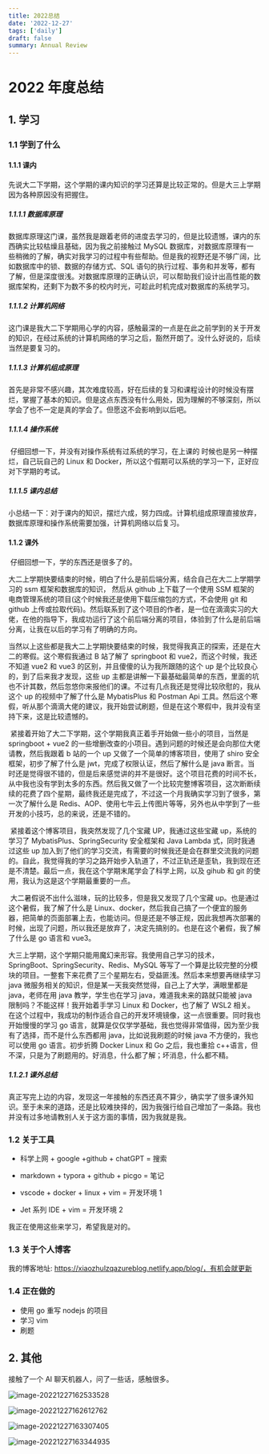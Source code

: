 ```yaml
---
title: 2022总结
date: '2022-12-27'
tags: ['daily']
draft: false
summary: Annual Review
---
```


# 2022 年度总结

## 1. 学习

### 1.1 学到了什么

#### 1.1.1 课内

​ 先说大二下学期，这个学期的课内知识的学习还算是比较正常的。但是大三上学期因为各种原因没有把握住。

##### 1.1.1.1 数据库原理

​ 数据库原理这门课，虽然我是跟着老师的进度去学习的，但是比较遗憾，课内的东西确实比较枯燥且基础，因为我之前接触过 MySQL 数据库，对数据库原理有一些稍微的了解，确实对我学习的过程中有些帮助。但是我的视野还是不够广阔，比如数据库中的锁、数据的存储方式、SQL 语句的执行过程、事务和并发等，都有了解，但是深度很浅。对数据库原理的正确认识，可以帮助我们设计出高性能的数据库架构，还剩下为数不多的校内时光，可趁此时机完成对数据库的系统学习。

##### 1.1.1.2 计算机网络

​ 这门课是我大二下学期用心学的内容，感触最深的一点是在此之前学到的关于开发的知识，在经过系统的计算机网络的学习之后，豁然开朗了。没什么好说的，后续当然是要复习的。

##### 1.1.1.3 计算机组成原理

首先是非常不感兴趣，其次难度较高，好在后续的复习和课程设计的时候没有摆烂，掌握了基本的知识。但是这点东西没有什么用处，因为理解的不够深刻，所以学会了也不一定是真的学会了。但愿这不会影响到以后吧。

##### 1.1.1.4 操作系统

​ 仔细回想一下，并没有对操作系统有过系统的学习，在上课的 时候也是另一种摆烂，自己玩自己的 Linux 和 Docker，所以这个假期可以系统的学习一下，正好应对下学期的考试。

##### 1.1.1.5 课内总结

小总结一下：对于课内的知识，摆烂六成，努力四成。计算机组成原理直接放弃，数据库原理和操作系统需要加强，计算机网络以后复习。

#### 1.1.2 课外

​ 仔细回想一下，学的东西还是很多了的。

​ 大二上学期快要结束的时候，明白了什么是前后端分离，结合自己在大二上学期学习的 ssm 框架和数据库的知识， 然后从 github 上下载了一个使用 SSM 框架的电商管理系统的项目(这个时候我还是使用下载压缩包的方式，不会使用 git 和 github 上传或拉取代码)。然后联系到了这个项目的作者，是一位在滴滴实习的大佬，在他的指导下，我成功运行了这个前后端分离的项目，体验到了什么是前后端分离，让我在以后的学习有了明确的方向。

​ 当然以上这些都是我大二上学期快要结束的时候，我觉得我真正的探索，还是在大二的寒假。这个寒假我通过 B 站了解了 springboot 和 vue2，而这个时候，我还不知道 vue2 和 vue3 的区别，并且傻傻的认为我所跟随的这个 up 是个比较良心的，到了后来我才发现，这些 up 主都是讲解一下最基础最简单的东西，里面的坑也不计其数，然后忽悠你来报他们的课。不过有几点我还是觉得比较欣慰的，我从这个 up 的视频中了解了什么是 MybatisPlus 和 Postman Api 工具。然后这个寒假，听从那个滴滴大佬的建议，我开始尝试刷题，但是在这个寒假中，我并没有坚持下来，这是比较遗憾的。

​ 紧接着开始了大二下学期，这个学期我真正着手开始做一些小的项目，当然是 springboot + vue2 的一些增删改查的小项目。遇到问题的时候还是会向那位大佬请教，然后我跟着 b 站的一个 up 又做了一个简单的博客项目，使用了 shiro 安全框架，初步了解了什么是 jwt，完成了权限认证，然后了解什么是 java 断言。当时还是觉得很不错的，但是后来感觉讲的并不是很好。这个项目花费的时间不长，从中我也没有学到太多的东西。然后我又做了一个比较完整博客项目，这次断断续续的花费了四个星期，最终我还是完成了，不过这一个月我确实学习到了很多，第一次了解什么是 Redis、AOP、使用七牛云上传图片等等，另外也从中学到了一些开发的小技巧，总的来说，还是不错的。

​ 紧接着这个博客项目，我突然发现了几个宝藏 UP，我通过这些宝藏 up，系统的学习了 MybatisPlus、SpringSecurity 安全框架和 Java Lambda 式，同时我通过这些 up 加入到了他们的学习交流，有需要的时候我还是会在群里交流我的问题的。自此，我觉得我的学习之路开始步入轨道了，不过正轨还是歪轨，我到现在还是不清楚。最后一点，我在这个学期末尾学会了科学上网，以及 gihub 和 git 的使用，我认为这是这个学期最重要的一点。

​ 大二暑假说不出什么滋味，玩的比较多，但是我又发现了几个宝藏 up。也是通过这个暑假，我了解了什么是 Linux、docker，然后我自己搞了一个便宜的服务器，把简单的页面部署上去，也能访问。但是还是不够正规，因此我想再次部署的时候，出现了问题，所以我还是放弃了，决定先搞别的。也是在这个暑假，我了解了什么是 go 语言和 vue3。

​ 大三上学期，这个学期只能用魔幻来形容。我使用自己学习的技术，SpringBoot、SpringSecurity、Redis、MySQL 等写了一个算是比较完整的分模块的项目。一整套下来花费了三个星期左右，受益匪浅。然后本来想要再继续学习 java 微服务相关的知识，但是某一天我突然觉得，自己上了大学，满眼里都是 java，老师在用 java 教学，学生也在学习 java，难道我未来的路就只能被 java 限制吗？不能这样！我开始着手学习 Linux 和 Docker，也了解了 WSL2 相关。在这个过程中，我成功的制作适合自己的开发环境镜像，这一点很重要。同时我也开始慢慢的学习 go 语言，就算是仅仅学学基础，我也觉得非常值得，因为至少我有了选择，而不是什么东西都用 java，比如说我刷题的时候 java 不方便的，我也可以使用 go 语言。初步折腾 Docker Linux 和 Go 之后，我也重拾 c++语言，但不深，只是为了刷题用的。好消息，什么都了解；坏消息，什么都不精。

##### 1.1.2.1 课外总结

真正写完上边的内容，发现这一年接触的东西还真不算少，确实学了很多课外知识。至于未来的道路，还是比较难抉择的，因为我强行给自己增加了一条路。我也并没有过多地请教别人关于这方面的事情，因为我就是我。

### 1.2 关于工具

- 科学上网 + google +github + chatGPT = 搜索

- markdown + typora + github + picgo = 笔记

- vscode + docker + linux + vim = 开发环境 1

- Jet 系列 IDE + vim = 开发环境 2

我正在使用这些来学习，希望我是对的。

### 1.3 关于个人博客

我的博客地址: https://xiaozhulzqazureblog.netlify.app/blog/，有机会就更新

### 1.4 正在做的

- 使用 go 重写 nodejs 的项目
- 学习 vim
- 刷题

## 2. 其他

接触了一个 AI 聊天机器人，问了一些话，感触很多。

![image-20221227162533528](https://raw.githubusercontent.com/XIAOZHUXUEJAVA/GraphBed/main/img/202212271625613.png)

![image-20221227162612762](https://raw.githubusercontent.com/XIAOZHUXUEJAVA/GraphBed/main/img/202212271626812.png)

![image-20221227163307405](https://raw.githubusercontent.com/XIAOZHUXUEJAVA/GraphBed/main/img/202212271633446.png)

![image-20221227163344935](https://raw.githubusercontent.com/XIAOZHUXUEJAVA/GraphBed/main/img/202212271633979.png)
